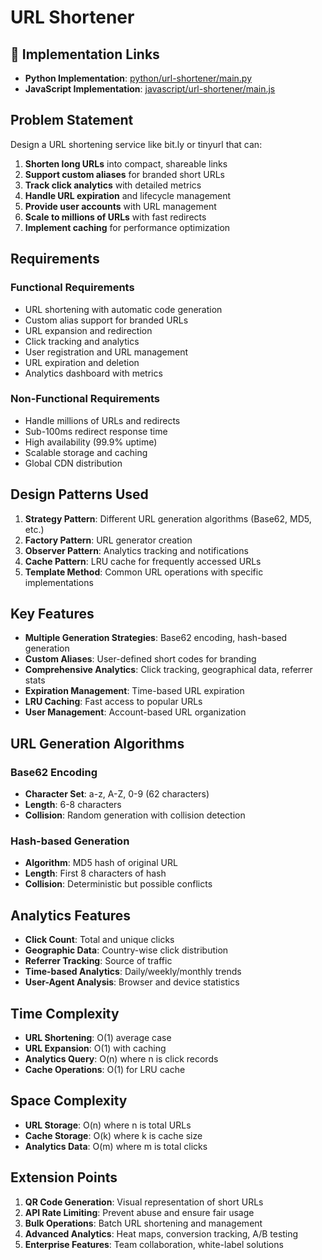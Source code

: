 # URL Shortener

## 🔗 Implementation Links
- **Python Implementation**: [python/url-shortener/main.py](python/url-shortener/main.py)
- **JavaScript Implementation**: [javascript/url-shortener/main.js](javascript/url-shortener/main.js)

## Problem Statement

Design a URL shortening service like bit.ly or tinyurl that can:

1. **Shorten long URLs** into compact, shareable links
2. **Support custom aliases** for branded short URLs
3. **Track click analytics** with detailed metrics
4. **Handle URL expiration** and lifecycle management
5. **Provide user accounts** with URL management
6. **Scale to millions of URLs** with fast redirects
7. **Implement caching** for performance optimization

## Requirements

### Functional Requirements
- URL shortening with automatic code generation
- Custom alias support for branded URLs
- URL expansion and redirection
- Click tracking and analytics
- User registration and URL management
- URL expiration and deletion
- Analytics dashboard with metrics

### Non-Functional Requirements
- Handle millions of URLs and redirects
- Sub-100ms redirect response time
- High availability (99.9% uptime)
- Scalable storage and caching
- Global CDN distribution

## Design Patterns Used

1. **Strategy Pattern**: Different URL generation algorithms (Base62, MD5, etc.)
2. **Factory Pattern**: URL generator creation
3. **Observer Pattern**: Analytics tracking and notifications
4. **Cache Pattern**: LRU cache for frequently accessed URLs
5. **Template Method**: Common URL operations with specific implementations

## Key Features

- **Multiple Generation Strategies**: Base62 encoding, hash-based generation
- **Custom Aliases**: User-defined short codes for branding
- **Comprehensive Analytics**: Click tracking, geographical data, referrer stats
- **Expiration Management**: Time-based URL expiration
- **LRU Caching**: Fast access to popular URLs
- **User Management**: Account-based URL organization

## URL Generation Algorithms

### Base62 Encoding
- **Character Set**: a-z, A-Z, 0-9 (62 characters)
- **Length**: 6-8 characters
- **Collision**: Random generation with collision detection

### Hash-based Generation
- **Algorithm**: MD5 hash of original URL
- **Length**: First 8 characters of hash
- **Collision**: Deterministic but possible conflicts

## Analytics Features

- **Click Count**: Total and unique clicks
- **Geographic Data**: Country-wise click distribution
- **Referrer Tracking**: Source of traffic
- **Time-based Analytics**: Daily/weekly/monthly trends
- **User-Agent Analysis**: Browser and device statistics

## Time Complexity

- **URL Shortening**: O(1) average case
- **URL Expansion**: O(1) with caching
- **Analytics Query**: O(n) where n is click records
- **Cache Operations**: O(1) for LRU cache

## Space Complexity

- **URL Storage**: O(n) where n is total URLs
- **Cache Storage**: O(k) where k is cache size
- **Analytics Data**: O(m) where m is total clicks

## Extension Points

1. **QR Code Generation**: Visual representation of short URLs
2. **API Rate Limiting**: Prevent abuse and ensure fair usage
3. **Bulk Operations**: Batch URL shortening and management
4. **Advanced Analytics**: Heat maps, conversion tracking, A/B testing
5. **Enterprise Features**: Team collaboration, white-label solutions